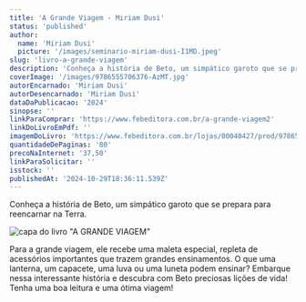 ```yaml
---
title: 'A Grande Viagem - Miriam Dusi'
status: 'published'
author:
  name: 'Miriam Dusi'
  picture: '/images/seminario-miriam-dusi-I1MD.jpeg'
slug: 'livro-a-grande-viagem'
description: 'Conheça a história de Beto, um simpático garoto que se prepara para reencarnar na Terra. Para a grande viagem, ele recebe uma maleta especial, repleta de acessórios importantes que trazem grandes ensinamentos. O que uma lanterna, um capacete, uma luva ou uma luneta podem ensinar? Embarque nessa interessante história e descubra com Beto preciosas lições de vida! Tenha uma boa leitura e uma ótima viagem!'
coverImage: '/images/9786555706376-AzMT.jpg'
autorEncarnado: 'Miriam Dusi'
autorDesencarnado: 'Miriam Dusi'
dataDaPublicacao: '2024'
sinopse: ''
linkParaComprar: 'https://www.febeditora.com.br/a-grande-viagem2'
linkDoLivroEmPdf: ''
imagemDoLivro: 'https://www.febeditora.com.br/lojas/00040427/prod/9786555706376.jpg'
quantidadeDePaginas: '80'
precoNaInternet: '37,50'
linkParaSolicitar: ''
isstock: ''
publishedAt: '2024-10-29T18:36:11.539Z'
---
```


Conheça a história de Beto, um simpático garoto que se prepara para reencarnar na Terra.

![capa do livro "A GRANDE VIAGEM"](/images/9786555706376-E0MT.jpg)

Para a grande viagem, ele recebe uma maleta especial, repleta de acessórios importantes que trazem grandes ensinamentos. O que uma lanterna, um capacete, uma luva ou uma luneta podem ensinar? Embarque nessa interessante história e descubra com Beto preciosas lições de vida! Tenha uma boa leitura e uma ótima viagem!